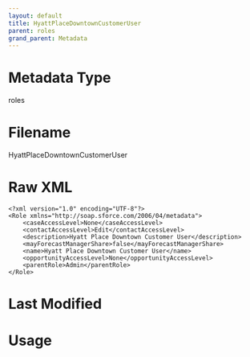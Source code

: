 ```yaml
---
layout: default
title: HyattPlaceDowntownCustomerUser
parent: roles
grand_parent: Metadata
---
```

# Metadata Type
roles


# Filename 
HyattPlaceDowntownCustomerUser


# Raw XML
```
<?xml version="1.0" encoding="UTF-8"?>
<Role xmlns="http://soap.sforce.com/2006/04/metadata">
    <caseAccessLevel>None</caseAccessLevel>
    <contactAccessLevel>Edit</contactAccessLevel>
    <description>Hyatt Place Downtown Customer User</description>
    <mayForecastManagerShare>false</mayForecastManagerShare>
    <name>Hyatt Place Downtown Customer User</name>
    <opportunityAccessLevel>None</opportunityAccessLevel>
    <parentRole>Admin</parentRole>
</Role>
```


# Last Modified


# Usage
